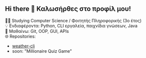 ## Hi there 👋 Καλωσήρθες στο προφίλ μου!

🧑‍🎓 Studying Computer Science / Φοιτητής Πληροφορικής (3ο έτος)  
💡 Ενδιαφέροντα: Python, CLI εργαλεία, παιχνίδια γνώσεων, Java  
📘 Μαθαίνω: Git, OOP, GUI, APIs  
🌐 Repositories:
- [weather-cli](https://github.com/SakisAA/weather_cli)
- soon: "Millionaire Quiz Game"

<!--
**SakisAA/SakisAA** is a ✨ _special_ ✨ repository because its `README.md` (this file) appears on your GitHub profile.

Here are some ideas to get you started:

📫 Επικοινωνία: mrmasterj@hotmail.com  

- 🔭 I’m currently working on ...
- 🌱 I’m currently learning ...
- 👯 I’m looking to collaborate on ...
- 🤔 I’m looking for help with ...
- 💬 Ask me about ...
- 📫 How to reach me: ...
- 😄 Pronouns: ...
- ⚡ Fun fact: ...
-->
